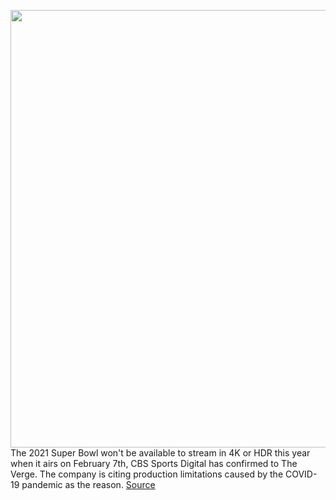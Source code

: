 <img src='https://cdn.vox-cdn.com/thumbor/MSiZIT05fOM4Bv2tworMyZz2gAw=/0x0:2505x1793/1200x800/filters:focal(489x116:889x516)/cdn.vox-cdn.com/uploads/chorus_image/image/68700841/1297295211.0.jpg' width='700px' /><br/>
The 2021 Super Bowl won't be available to stream in 4K or HDR this year when it airs on February 7th, CBS Sports Digital has confirmed to The Verge. The company is citing production limitations caused by the COVID-19 pandemic as the reason.
<a href='https://www.theverge.com/2021/1/21/22242680/super-bowl-lv-4k-hdr-cbs-sports-stream-not-available-2021'> Source <a/>